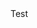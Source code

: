 <!DOCTYPE html>
<html>

<head>
  <title>Our Company</title>
</head>
<body>
    Test 
</body>
</html>
